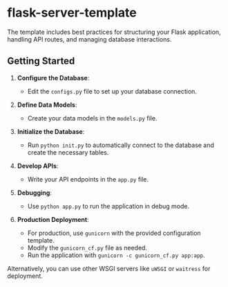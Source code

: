 # flask-server-template
The template includes best practices for structuring your Flask application, handling API routes, and managing database interactions.


## Getting Started

1. **Configure the Database**:
   - Edit the `configs.py` file to set up your database connection.

2. **Define Data Models**:
   - Create your data models in the `models.py` file.

3. **Initialize the Database**:
   - Run `python init.py` to automatically connect to the database and create the necessary tables.

4. **Develop APIs**:
   - Write your API endpoints in the `app.py` file.

5. **Debugging**:
   - Use `python app.py` to run the application in debug mode.

6. **Production Deployment**:
   - For production, use `gunicorn` with the provided configuration template.
   - Modify the `gunicorn_cf.py` file as needed.
   - Run the application with `gunicorn -c gunicorn_cf.py app:app`.

Alternatively, you can use other WSGI servers like `uWSGI` or `waitress` for deployment.
